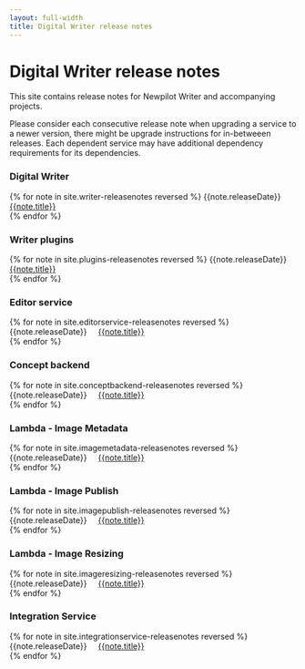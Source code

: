 ```yaml
---
layout: full-width
title: Digital Writer release notes
---
```


<div class="jumbotron">
<h1>Digital Writer release notes</h1>
<p class="lead">
  This site contains release notes for Newpilot Writer and accompanying projects.
</p>
<p>
  Please consider each consecutive release note when upgrading a service to a newer version, there might be
  upgrade instructions for in-betweeen releases. Each dependent service may have additional dependency requirements for its dependencies.
</p>
</div>    

<div class="release-notes">
<h3>Digital Writer</h3>
{% for note in site.writer-releasenotes reversed %}
{{note.releaseDate}} &nbsp;&nbsp;&nbsp; <a href="{{site.url}}{{site.baseurl}}{{note.url}}">{{note.title}}</a><br>{% endfor %}


<h3>Writer plugins</h3>
{% for note in site.plugins-releasenotes reversed %}
{{note.releaseDate}} &nbsp;&nbsp;&nbsp; <a href="{{site.url}}{{site.baseurl}}{{note.url}}">{{note.title}}</a><br>{% endfor %}
</div>


<div class="release-notes">
<h3>Editor service</h3>
{% for note in site.editorservice-releasenotes reversed %}
{{note.releaseDate}} &nbsp;&nbsp;&nbsp; <a href="{{site.url}}{{site.baseurl}}{{note.url}}">{{note.title}}</a><br>{% endfor %}
</div>


<div class="release-notes">
<h3>Concept backend</h3>
{% for note in site.conceptbackend-releasenotes reversed %}
{{note.releaseDate}} &nbsp;&nbsp;&nbsp; <a href="{{site.url}}{{site.baseurl}}{{note.url}}">{{note.title}}</a><br>{% endfor %}
</div>

<div class="release-notes">
<h3>Lambda - Image Metadata</h3>
{% for note in site.imagemetadata-releasenotes reversed %}
{{note.releaseDate}} &nbsp;&nbsp;&nbsp; <a href="{{site.url}}{{site.baseurl}}{{note.url}}">{{note.title}}</a><br>{% endfor %}

<h3>Lambda - Image Publish</h3>
{% for note in site.imagepublish-releasenotes reversed %}
{{note.releaseDate}} &nbsp;&nbsp;&nbsp; <a href="{{site.url}}{{site.baseurl}}{{note.url}}">{{note.title}}</a><br>{% endfor %}

<h3>Lambda - Image Resizing</h3>
{% for note in site.imageresizing-releasenotes reversed %}
{{note.releaseDate}} &nbsp;&nbsp;&nbsp; <a href="{{site.url}}{{site.baseurl}}{{note.url}}">{{note.title}}</a><br>{% endfor %}
</div>

<div class="release-notes">
<h3>Integration Service</h3>
{% for note in site.integrationservice-releasenotes reversed %}
{{note.releaseDate}} &nbsp;&nbsp;&nbsp; <a href="{{site.url}}{{site.baseurl}}{{note.url}}">{{note.title}}</a><br>{% endfor %}
</div>
